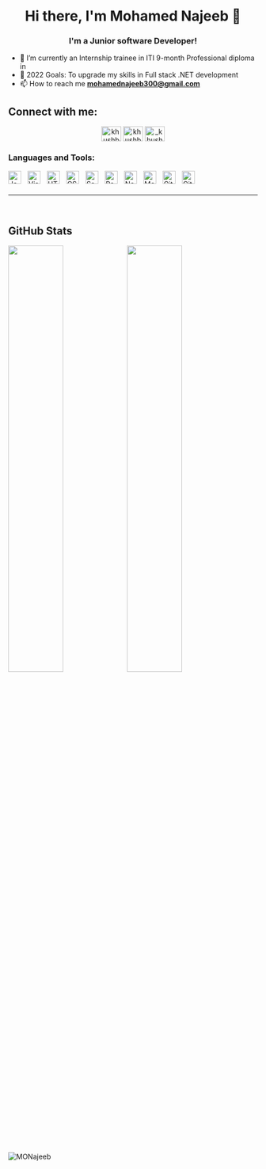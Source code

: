 <h1 align="center">Hi there, I'm Mohamed Najeeb 👋 </h1>

<h3 align="center"> I'm a Junior software Developer! </h3>

- 👯 I’m currently an Internship trainee in ITI 9-month Professional diploma in
- 🥅 2022 Goals: To upgrade my skills in Full stack .NET development
- 📫 How to reach me **mohamednajeeb300@gmail.com**

## Connect with me:

<p align="center">
<a href="https://twitter.com/mohamednajeeb30" target="blank"><img align="center" src="https://cdn.jsdelivr.net/npm/simple-icons@3.0.1/icons/twitter.svg" alt="khushboogoel01" height="30" width="40" /></a> 
<a href="https://linkedin.com/in/mohamed-najeeb96" target="blank"><img align="center" src="https://cdn.jsdelivr.net/npm/simple-icons@3.0.1/icons/linkedin.svg" alt="khushboogoel01" height="30" width="40" /></a>
<a href="https://instagram.com/mohamednajeeb300" target="blank"><img align="center" src="https://cdn.jsdelivr.net/npm/simple-icons@3.0.1/icons/instagram.svg" alt="_khushboo.goel" height="30" width="40" /></a>

</p>

### Languages and Tools:

<img align="left" alt="JavaScript" width="26px" src="https://cdn.jsdelivr.net/gh/devicons/devicon/icons/javascript/javascript-original.svg" style="padding-right:10px;" />
<img align="left" alt="Visual Studio Code" width="26px" src="https://cdn.jsdelivr.net/gh/devicons/devicon/icons/vscode/vscode-original.svg" style="padding-right:10px;" />
<img align="left" alt="HTML5" width="26px" src="https://cdn.jsdelivr.net/gh/devicons/devicon/icons/html5/html5-original.svg" style="padding-right:10px;" />
<img align="left" alt="CSS3" width="26px" src="https://cdn.jsdelivr.net/gh/devicons/devicon/icons/css3/css3-original.svg" style="padding-right:10px;" />
<img align="left" alt="Sass" width="26px" src="https://cdn.jsdelivr.net/gh/devicons/devicon/icons/sass/sass-original.svg" style="padding-right:10px;" />
<img align="left" alt="React" width="26px" src="https://cdn.jsdelivr.net/gh/devicons/devicon/icons/react/react-original.svg" style="padding-right:10px;" />
<img align="left" alt="Node.js" width="26px" src="https://cdn.jsdelivr.net/gh/devicons/devicon/icons/nodejs/nodejs-original.svg" style="padding-right:10px;" />
<img align="left" alt="MongoDB" width="26px" src="https://cdn.jsdelivr.net/gh/devicons/devicon/icons/mongodb/mongodb-original.svg" style="padding-right:10px;" />
<img align="left" alt="Git" width="26px" src="https://cdn.jsdelivr.net/gh/devicons/devicon/icons/git/git-original.svg" style="padding-right:10px;" />
<img align="left" alt="GitHub" width="26px" src="https://user-images.githubusercontent.com/3369400/139447912-e0f43f33-6d9f-45f8-be46-2df5bbc91289.png" style="padding-right:10px;" />




<br />
<br />

---



<br />

## GitHub Stats

<img align="left"  width="47%" src="https://github-readme-stats.vercel.app/api?username=MONajeeb&show_icons=true&theme=radical"/>
<img align="left"  width="47%" src="https://github-readme-stats.vercel.app/api/top-langs/?username=MONajeeb&layout=compact"/>

<p align="left"> <img src="https://komarev.com/ghpvc/?username=MONajeeb&label=Profile%20views&color=129e00&style=plastic" alt="MONajeeb" /> </p>


